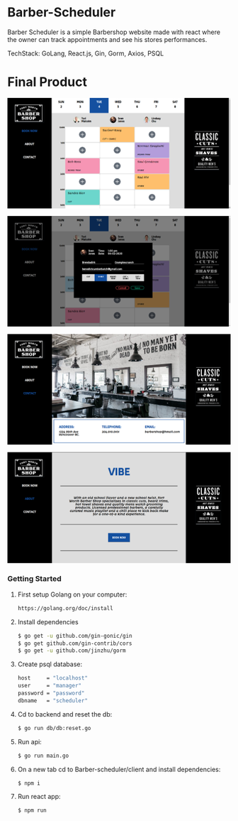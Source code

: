 # Barber-Scheduler

Barber Scheduler is a simple Barbershop website made with react where the owner can track appointments and see his stores performances.

TechStack: GoLang, React.js, Gin, Gorm, Axios, PSQL

# Final Product

![Scheduler](https://github.com/kansd1401/Barber-Scheduler/blob/master/screenshots/01.png)

![Popup](https://github.com/kansd1401/Barber-Scheduler/blob/master/screenshots/02.png)

![Contact](https://github.com/kansd1401/Barber-Scheduler/blob/master/screenshots/03.png)

![About](https://github.com/kansd1401/Barber-Scheduler/blob/master/screenshots/04.png)

### Getting Started

 1. First setup Golang on your computer:
    ~~~ sh
    https://golang.org/doc/install
    ~~~

 2. Install dependencies
    ~~~ sh
    $ go get -u github.com/gin-gonic/gin
    $ go get github.com/gin-contrib/cors
    $ go get -u github.com/jinzhu/gorm
    ~~~
 3. Create psql database:
    ~~~ sh
    host     = "localhost"
    user     = "manager"
    password = "password"
    dbname   = "scheduler"
    ~~~

 4. Cd to backend and reset the db:
    ~~~ sh
    $ go run db/db:reset.go 
    ~~~

 5. Run api:
    ~~~ sh
    $ go run main.go 
    ~~~

 6. On a new tab cd to Barber-scheduler/client and install dependencies:
    ~~~ sh
    $ npm i
    ~~~

 7. Run react app:
    ~~~ sh
    $ npm run
    ~~~
